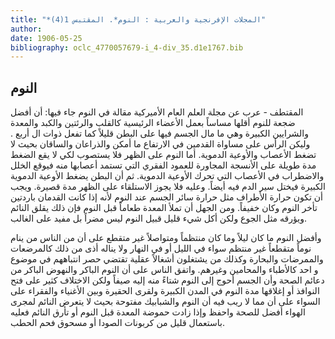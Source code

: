 ```yaml
---
title: "*المجلات الإفرنجية والعربية : النوم*. المقتبس 1(4)"
author: 
date: 1906-05-25
bibliography: oclc_4770057679-i_4-div_35.d1e1767.bib
---
```




##  النوم 


 المقتطف  - عرب عن مجلة  العلم العام  الأميركية مقالة في النوم  جاء فيها: أن أفضل ضجعة للنوم أقلها مساساً بعمل الأعضاء الرئيسية كالقلب والرئتين والكبد والمعدة والشرايين الكبيرة وهي ما مال الجسم فيها على البطن قليلاً كما تفعل ذوات ال  أربع  . وليكن الرأس على مساواة القدمين في الارتفاع ما أمكن والذراعان والساقان بحيث لا تضغط الأعصاب والأوعية الدموية. أما النوم على الظهر فلا يستصوب لكي لا يقع الضغط مدة طويلة على الأنسجة المجاورة للعمود الفقري التي تستمد أعصابها منه فيوقع الخلل والاضطراب في الأعصاب التي تحرك الأوعية الدموية. ثم أن البطن يضغط الأوعية الدموية الكبيرة فيختل سير الدم فيه أيضاً. وعليه فلا يجوز الاستلقاء على الظهر مدة قصيرة. ويجب أن تكون حرارة الأطراف مثل حرارة سائر الجسم عند النوم لأنه إذا كانت القدمان باردتين تأخر النوم وكان خفيفاً. ومن الجهل أن تملأ المعدة طعاماً قبل النوم فإن ذلك يقلق النائم ويؤرقه مثل الجوع ولكن أكل شيء قليل قبيل النوم ليس مضراً بل مفيد على الغالب. 

 وأفضل النوم ما كان ليلاً وما كان منتظماً ومتواصلاً غير متقطع على أن من الناس من ينام نوماً متقطعاً غير منتظم سواء في الليل أو في النهار ولا يناله أذى من ذلك كالمرضعات والممرضات والبحارة وكذلك من يشتغلون أشغالاً عقلية تقتضي حصر انتباههم في موضوع و  احد  كالأطباء والمحامين وغيرهم. واتفق الناس على أن النوم   الباكر والنهوض الباكر من دعائم الصحة وأن الجسم أحوج إلى النوم شتاءً منه إليه صيفاً ولكن الاختلاف كثير على فتح النوافذ أو إغلاقها مدة النوم في المدن الكبيرة ولقرى الحقيرة وبين الأغنياء والفقراء على السواء على أن مما لا ريب فيه أن النوم والشبابيك مفتوحة بحيث لا يتعرض النائم لمجرى الهواء أفضل للصحة واحفظ وإذا زادت حموضة المعدة قبل النوم أو تأرق النائم فعليه باستعمال قليل من كربونات الصودا أو مسحوق فحم الحطب.  
